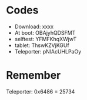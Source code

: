 # Codes
- Download: xxxx
- At boot: OBAjyhQDSFMT
- selftest: YFMFKhqXWjwT
- tablet: ThswKZVjKGUf
- Teleporter: pNlAcUHLPaOy

# Remember
Teleporter: 0x6486 = 25734

